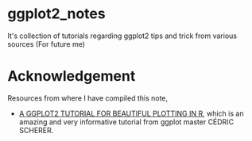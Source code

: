 # ggplot2_notes
It's collection of tutorials regarding ggplot2 tips and trick from various sources (For future me)


# Acknowledgement

Resources from where I have compiled this note,

- [A GGPLOT2 TUTORIAL FOR BEAUTIFUL PLOTTING IN R](https://cedricscherer.netlify.app/2019/08/05/a-ggplot2-tutorial-for-beautiful-plotting-in-r/), which is an amazing and very informative tutorial from ggplot master CÉDRIC SCHERER.
